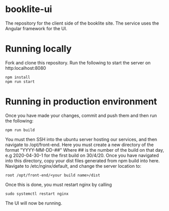 # booklite-ui

The repository for the client side of the booklite site. The service uses the Angular framework for the UI.


# Running locally

Fork and clone this repository. Run the following to start the server on http:localhost:8080
```
npm install
npm run start
```

# Running in production environment

Once you have made your changes, commit and push them and then run the following:

```
npm run build
```

You must then SSH into the ubuntu server hosting our services, and then navigate to /opt/front-end.
Here you must create a new directory of the format "YYYY-MM-DD-##" Where ## is the number of the build on that day, e.g 2020-04-30-1 for the first build on 30/4/20.
Once you have navigated into this directory, copy your dist files generated from npm build into here.
Navigate to /etc/nginx/default, and change the server location to:
```
root /opt/front-end/<your build name>/dist
```

Once this is done, you must restart nginx by calling
```
sudo systemctl restart nginx
```
The UI will now be running.